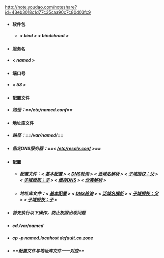 http://note.youdao.com/noteshare?id=43eb3018c1d77c35caa90c7c80d03fc9


- #### 软件包
	 - ##### < bind > < bindchroot >
- #### 服务名
- ##### < named >
- #### 端口号
- ##### < 53 >
- #### 配置文件
- ##### 路径：==/etc/named.conf==
- #### 地址库文件
- ##### 路径：==/var/named/==
- ##### 指定DNS服务器：==<  [/etc/resolv.conf](https://github.com/guiaiy/linux/blob/master/DNS/resolv.conf) >==
- #### 配置
	- ##### 配置文件：< [基本配置](https://github.com/guiaiy/linux/blob/master/DNS/default.cn.zone) > < [DNS轮询](https://github.com/guiaiy/linux/blob/master/DNS/namedlunxun.conf) > < [泛域名解析](https://github.com/guiaiy/linux/blob/master/DNS/fanyuming.conf) > < [子域授权：父](https://github.com/guiaiy/linux/blob/master/DNS/namedfu.conf) > < [子域授权：子](https://github.com/guiaiy/linux/blob/master/DNS/zi.conf) > < [缓存DNS](https://github.com/guiaiy/linux/blob/master/DNS/huancun.conf) > < [分离解析](https://github.com/guiaiy/linux/blob/master/DNS/split.conf) >
	- ##### 地址库文件：< [基本配置](https://github.com/guiaiy/linux/blob/master/DNS/default.cn.zone) > < [DNS轮询](https://github.com/guiaiy/linux/blob/master/DNS/lunxun.cn.zone) > < [泛域名解析](https://github.com/guiaiy/linux/blob/master/DNS/fanyuming.cn.zone) > < [子域授权：父](https://github.com/guiaiy/linux/blob/master/DNS/fu.cn.zone) > < [子域授权：子](https://github.com/guiaiy/linux/blob/master/DNS/zi.fu.cn.zone) >
- ##### 首先执行以下操作，防止权限出现问题
- ##### cd /var/named
- ##### cp -p named.locahost default.cn.zone
- ##### ==配置文件与地址库文件一一对应==
	

